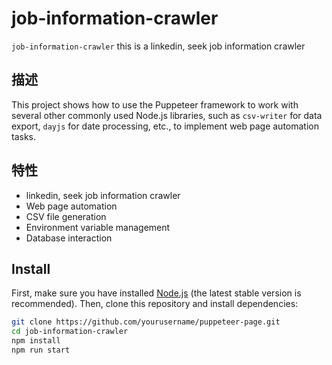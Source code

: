 
# job-information-crawler

`job-information-crawler` this is a linkedin, seek job information crawler

## 描述

This project shows how to use the Puppeteer framework to work with several other commonly used Node.js libraries, such as `csv-writer` for data export, `dayjs` for date processing, etc., to implement web page automation tasks.

## 特性

- linkedin, seek job information crawler
- Web page automation
- CSV file generation
- Environment variable management
- Database interaction

## Install

First, make sure you have installed [Node.js](https://nodejs.org/) (the latest stable version is recommended). Then, clone this repository and install dependencies:

```bash
git clone https://github.com/yourusername/puppeteer-page.git
cd job-information-crawler
npm install
npm run start
```